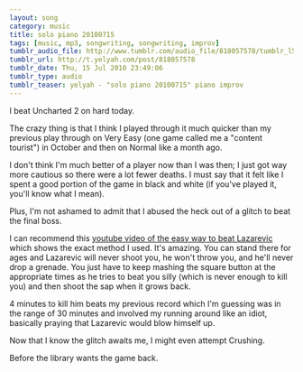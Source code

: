```yaml
---
layout: song
category: music
title: solo piano 20100715
tags: [music, mp3, songwriting, songwriting, improv]
tumblr_audio_file: http://www.tumblr.com/audio_file/818057578/tumblr_l5mw1uFP7c1qzo4ep
tumblr_url: http://t.yelyah.com/post/818057578
tumblr_date: Thu, 15 Jul 2010 23:49:06
tumblr_type: audio
tumblr_teaser: yelyah - "solo piano 20100715" piano improv
---
```

I beat Uncharted 2 on hard today.

The crazy thing is that I think I played through it much quicker than my previous play through on Very Easy (one game called me a "content tourist") in October and then on Normal like a month ago.

I don't think I'm much better of a player now than I was then; I just got way more cautious so there were a lot fewer deaths. I must say that it felt like I spent a good portion of the game in black and white (if you've played it, you'll know what I mean).

Plus, I'm not ashamed to admit that I abused the heck out of a glitch to beat the final boss.

I can recommend this [youtube video of the easy way to beat Lazarevic](http://www.youtube.com/watch?v=YyaBWNc5gZ4) which shows the exact method I used. It's amazing. You can stand there for ages and Lazarevic will never shoot you, he won't throw you, and he'll never drop a grenade. You just have to keep mashing the square button at the appropriate times as he tries to beat you silly (which is never enough to kill you) and then shoot the sap when it grows back.

4 minutes to kill him beats my previous record which I'm guessing was in the range of 30 minutes and involved my running around like an idiot, basically praying that Lazarevic would blow himself up.

Now that I know the glitch awaits me, I might even attempt Crushing.

Before the library wants the game back.
